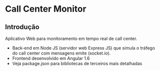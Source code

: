 # Call Center Monitor

## Introdução


Aplicativo Web para monitoramento em tempo real de call center.

<ul>
    <li>Back-end em Node JS (servidor web Express JS) que simula o tráfego do call center com mensagens emite (socket.io).</li>
    <li>Frontend desenvolvido em Angular 1.6</li>
    <li>Veja package.json para bibliotecas de terceiros mais detalhadas</li>
</ul>



